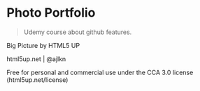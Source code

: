 # Photo Portfolio

> Udemy course about github features.

Big Picture by HTML5 UP

html5up.net | @ajlkn

Free for personal and commercial use under the CCA 3.0 license (html5up.net/license)
